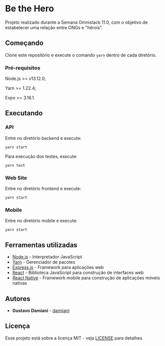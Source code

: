 # Be the Hero

Projeto realizado durante a Semana Omnistack 11.0, com o objetivo de estabelecer uma relação entre ONGs e "hérois".

## Começando

Clone este repositório e execute o comando ```yarn``` dentro de cada diretório.

### Pré-requisitos

Node.js >= v13.12.0;

Yarn >= 1.22.4;

Expo >= 3.16.1.

## Executando

### API

Entre no diretório backend e execute:

```
yarn start
```

Para execução dos testes, execute:

```
yarn test
```

### Web Site

Entre no diretório frontend e execute:

```
yarn start
```

### Mobile

Entre no diretório mobile e execute:

```
yarn start
```

## Ferramentas utilizadas

* [Node.js](https://nodejs.org/) - Interpretador JavaScript
* [Yarn](https://yarnpkg.com/) - Gerenciador de pacotes
* [Express.js](https://expressjs.com/) - Framework para aplicações web
* [React](https://reactjs.org/) - Biblioteca JavaScript para construção de interfaces web
* [React Native](http://reactnative.dev/) - Framework mobile para construção de aplicações móveis nativas

## Autores

* **Gustavo Damiani** - [damiiani](https://github.com/damiiani)

## Licença

Esse projeto está sobre a licença MIT - veja [LICENSE](./LICENSE) para detalhes
